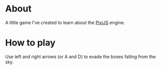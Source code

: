 # About

A little game I've created to learn about the [PixiJS](https://github.com/pixijs/pixijs) engine.

# How to play

Use left and right arrows (or A and D) to evade the boxes falling from the sky.
